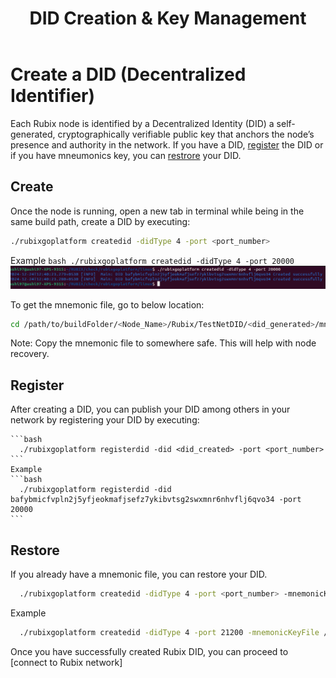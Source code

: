﻿---
title: DID Creation & Key Management
sidebar_label: DID Creation & Key Management
---

# Create a DID (Decentralized Identifier)

Each Rubix node is identified by a Decentralized Identity (DID) a self-generated, cryptographically verifiable public key that anchors the node’s presence and authority in the network. If you have a DID, [register](#register) the DID or if you have mneumonics key, you can [restrore](#restore) your DID.

## Create
Once the node is running, open a new tab in terminal while being in the same build path, create a DID by executing:

   ```bash
   ./rubixgoplatform createdid -didType 4 -port <port_number>
   ```
   Example
    ```bash
    ./rubixgoplatform createdid -didType 4 -port 20000
    ```
    ![DID Creation](/img/didcreate.png)

   To get the mnemonic file, go to below location:
   ```bash
   cd /path/to/buildFolder/<Node_Name>/Rubix/TestNetDID/<did_generated>/mnemonic.txt
   ```
   Note: Copy the mnemonic file to somewhere safe. This will help with node recovery. 

## Register
After creating a DID, you can publish your DID among others in your network by registering your DID by executing:

    ```bash
      ./rubixgoplatform registerdid -did <did_created> -port <port_number>
    ```
    Example
    ```bash
      ./rubixgoplatform registerdid -did bafybmicfvpln2j5yfjeokmafjsefz7ykibvtsg2swxmnr6nhvflj6qvo34 -port 20000
    ```

## Restore
If you already have a mnemonic file, you can restore your DID.

```bash
  ./rubixgoplatform createdid -didType 4 -port <port_number> -mnemonicKeyFile < path_to_mnemonic_file > 
```
Example
```bash
  ./rubixgoplatform createdid -didType 4 -port 21200 -mnemonicKeyFile /home/rubix/Sai-Rubix/rubixgoplatform/linux/node12/Rubix/saimnemonic.txt
```

Once you have successfully created Rubix DID, you can proceed to [connect to Rubix network]

